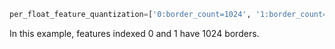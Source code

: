 
```python
per_float_feature_quantization=['0:border_count=1024', '1:border_count=1024']
```

In this example, features indexed 0 and 1 have 1024 borders.
